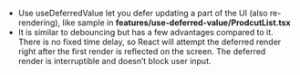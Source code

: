 - Use useDeferredValue let you defer updating a part of the UI (also re-rendering), like sample in **features/use-deferred-value/ProdcutList.tsx**
- It is similar to debouncing but has a few advantages compared to it. There is no fixed time delay, so React will attempt the deferred render right after the first render is reflected on the screen. The deferred render is interruptible and doesn’t block user input.
